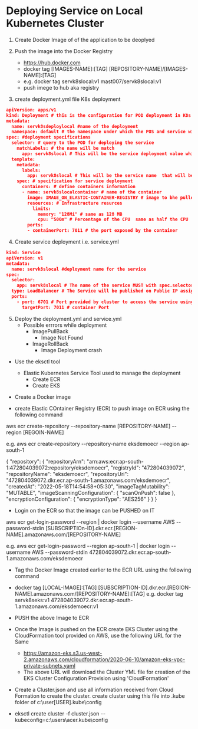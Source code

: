 # Deploying Service on Local Kubernetes Cluster
1. Create Docker Image of of the application to be deoplyed

2. Push the image into the Docker Registry
    - https://hub.docker.com
    - docker tag [IMAGES-NAME]:[TAG]  [REPOSITORY-NAME]/[IMAGES-NAME]:[TAG] 
    - e.g.
        docker tag servk8slocal:v1 mast007/servk8slocal:v1
    - push imege to hub aka registry    
3. create deployment.yml file K8s deployment  
```` json
apiVersion: apps/v1
kind: Deployment # this is the configuration for POD deployment in K8s
metadata:
  name: servk8sdeploylocal #name of the deployment
  namespace: default # the namespace under which the POS and service will be deployed
spec: #deployment specifications
  selector: # query to the POD for deploying the service
    matchLabels: # the name will be match
      app: servk8slocal # This will be the service deployment value which will be used by the service.yml for service deployment
  template:
    metadata:
      labels:
        app: servk8slocal # This will be the service name  that will be created, use this in  service.yml
    spec: # specification for service deployment
      containers: # define containers information
      - name: servk8slocalcontainer # name of the container
        image: IMAGE_ON_ELASTIC-CONTAINER-REGISTRY # image to bhe pulled from the DOcker HUB
        resources: # Infrastructure resurces
          limits:
            memory: "128Mi" # same as 128 MB
            cpu: "500m" # Percentage of the CPU  same as half the CPU
        ports:
        - containerPort: 7011 # the port exposed by the container      

````
4. Create service deployment i.e. service.yml
```` json
kind: Service
apiVersion: v1
metadata:
  name: servk8slocal #deployment name for the service
spec:
  selector:
    app: servk8slocal # The name of the service MUST with spec.selector.app
  type: LoadBalancer # The Service will be published on Public IP assigned by the cluster 
  ports:
    - port: 6701 # Port provided by cluster to access the service using LoadBalancer
      targetPort: 7011 # container Port
````

5. Deploy the deployment.yml and service.yml
    - Possible errrors while deployment
        - ImagePullBack
            - Image Not Found
        - ImageRollBack
            - Image Deployment crash    


- Use the eksctl tool
  - Elastic Kubernetes Service Tool used to manage the deployment
    - Create ECR
    - Create EKS


- Create a Docker image

- create Elastic COntainer Registry (ECR) to push image on ECR using the following command

aws ecr create-repository --repository-name [REPOSITORY-NAME] --region [REGOIN-NAME]

e.g.
aws ecr create-repository --repository-name eksdemoecr --region ap-south-1

{
    "repository": {
        "repositoryArn": "arn:aws:ecr:ap-south-1:472804039072:repository/eksdemoecr",
        "registryId": "472804039072",
        "repositoryName": "eksdemoecr",
        "repositoryUri": "472804039072.dkr.ecr.ap-south-1.amazonaws.com/eksdemoecr",
        "createdAt": "2022-05-18T14:54:58+05:30",
        "imageTagMutability": "MUTABLE",
        "imageScanningConfiguration": {
            "scanOnPush": false
        },
        "encryptionConfiguration": {
            "encryptionType": "AES256"
        }
    }
}

- Login on the ECR so that the image can be PUSHED on IT

aws ecr get-login-password --region | docker login --username AWS --password-stdin [SUBSCRIPTIOn-ID].dkr.ecr.[REGION-NAME].amazonaws.com/[REPOSITORY-NAME]

e.g.
   aws ecr get-login-password --region ap-south-1 | docker login --username AWS --password-stdin 472804039072.dkr.ecr.ap-south-1.amazonaws.com/eksdemoecr
- Tag the Docker Image created earlier to the ECR URL using the following command
- docker tag [LOCAL-IMAGE]:[TAG] [SUBSCRIPTION-ID].dkr.ecr.[REGION-NAME].amazonaws.com/[REPOSITORY-NAME]:[TAG]
e.g.
docker tag servk8seks:v1 472804039072.dkr.ecr.ap-south-1.amazonaws.com/eksdemoecr:v1

- PUSH the above Image to ECR

- Once the Image is pushed on the ECR create EKS Cluster using the CloudFormation tool provided on AWS, use the following URL for the Same
  - https://amazon-eks.s3.us-west-2.amazonaws.com/cloudformation/2020-06-10/amazon-eks-vpc-private-subnets.yaml
  - The above URL will download the Cluster YML file for creation of the EKS Cluster Configuration Provision using 'CloudFormation' 

- Create a Cluster.json and use all information received from Cloud Formation to create the cluster. create cluster using  this file into .kube folder of c:\user\[USER]\.kube\config

- eksctl create cluster -f cluster.json --kubeconfig=c:\users\acer\.kube\config
